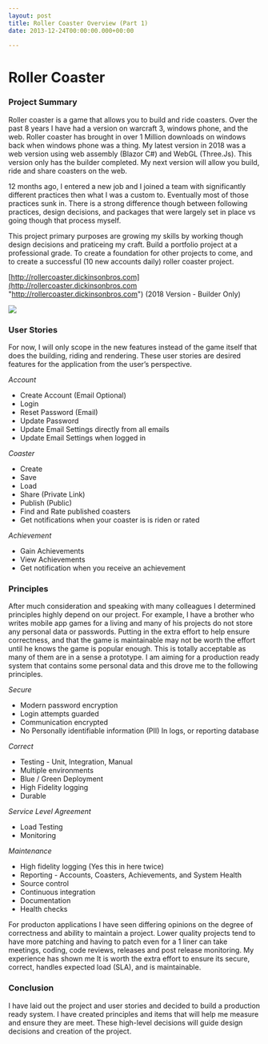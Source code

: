 ```yaml
---
layout: post
title: Roller Coaster Overview (Part 1)
date: 2013-12-24T00:00:00.000+00:00

---
```

# Roller Coaster

### Project Summary

Roller coaster is a game that allows you to build and ride coasters. Over the past 8 years I have had a version on warcraft 3, windows phone, and the web. Roller coaster has brought in over 1 Million downloads on windows back when windows phone was a thing. My latest version in 2018 was a web version using web assembly (Blazor C#) and WebGL (Three.Js). This version only has the builder completed. My next version will allow you build, ride and share coasters on the web.

12 months ago, I entered a new job and I joined a team with significantly different practices then what I was a custom to. Eventually most of those practices sunk in. There is a strong difference though between following practices, design decisions, and packages that were largely set in place vs going though that process myself.

This project primary purposes are growing my skills by working though design decisions and praticeing my craft. Build a portfolio project at a professional grade. To create a foundation for other projects to come, and to create a successful (10 new accounts daily) roller coaster project.  

[http://rollercoaster.dickinsonbros.com](http://rollercoaster.dickinsonbros.com "http://rollercoaster.dickinsonbros.com") (2018 Version - Builder Only)

![](/uploads/Tracks.PNG)

### User Stories

For now, I will only scope in the new features instead of the game itself that does the building, riding and rendering. These user stories are desired features for the application from the user’s perspective.

_Account_

* Create Account (Email Optional)
* Login
* Reset Password (Email)
* Update Password
* Update Email Settings directly from all emails
* Update Email Settings when logged in

_Coaster_

* Create
* Save
* Load
* Share (Private Link)
* Publish (Public)
* Find and Rate published coasters
* Get notifications when your coaster is is riden or rated

_Achievement_

* Gain Achievements
* View Achievements
* Get notification when you receive an achievement

### Principles

After much consideration and speaking with many colleagues I determined principles highly depend on our project. For example, I have a brother who writes mobile app games for a living and many of his projects do not store any personal data or passwords. Putting in the extra effort to help ensure correctness, and that the game is maintainable may not be worth the effort until he knows the game is popular enough. This is totally acceptable as many of them are in a sense a prototype. I am aiming for a production ready system that contains some personal data and this drove me to the following principles.

_Secure_

* Modern password encryption
* Login attempts guarded
* Communication encrypted
* No Personally identifiable information (PII) In logs, or reporting database

_Correct_

* Testing - Unit, Integration, Manual
* Multiple environments
* Blue / Green Deployment
* High Fidelity logging
* Durable

_Service Level Agreement_

* Load Testing
* Monitoring

_Maintenance_

* High fidelity logging (Yes this in here twice)
* Reporting - Accounts, Coasters, Achievements, and System Health
* Source control
* Continuous integration
* Documentation
* Health checks

For producton applications I have seen differing opinions on the degree of correctness and ability to maintain a project. Lower quality projects tend to have more patching and having to patch even for a 1 liner can take meetings, coding, code reviews, releases and post release monitoring. My experience has shown me It is worth the extra effort to ensure its secure, correct, handles expected load (SLA), and is maintainable.

### Conclusion

I have laid out the project and user stories and decided to build a production ready system. I have created principles and items that will help me measure and ensure they are meet. These high-level decisions will guide design decisions and creation of the project.